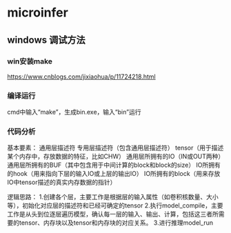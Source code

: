 # microinfer

## windows 调试方法
### win安装make
https://www.cnblogs.com/jixiaohua/p/11724218.html

### 编译运行
cmd中输入“make”，生成bin.exe，输入“bin”运行

### 代码分析
基本要素：
通用层描述符
专用层描述符（包含通用层描述符）
tensor（用于描述某个内存中，存放数据的特征，比如CHW）
通用层所拥有的IO（IN或OUT两种）
通用层所拥有的BUF（其中包含用于中间计算的block和block的size）
IO所拥有的hook（用来指向下层的输入IO或上层的输出IO）
IO所拥有的block（用来存放IO中tensor描述的真实内存数据的指针）

逻辑思路：
1.创建各个层，主要工作是根据层的输入属性（如卷积核数量、大小等），初始化对应层的描述符和已经可确定的tensor
2.执行model_compile，主要工作是从头到位逐层遍历模型，确认每一层的输入、输出、计算，包括这三者所需要的tensor、内存块以及tensor和内存块的对应关系。
3.进行推理model_run